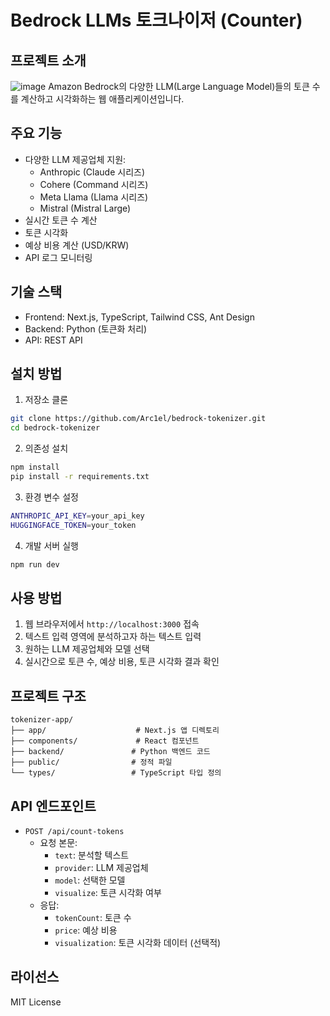 # Bedrock LLMs 토크나이저 (Counter)

## 프로젝트 소개
![image](https://github.com/user-attachments/assets/d65eb24c-9ed7-4255-97f3-09bd0c0acebb)
Amazon Bedrock의 다양한 LLM(Large Language Model)들의 토큰 수를 계산하고 시각화하는 웹 애플리케이션입니다.

## 주요 기능
- 다양한 LLM 제공업체 지원:
  - Anthropic (Claude 시리즈)
  - Cohere (Command 시리즈)
  - Meta Llama (Llama 시리즈)
  - Mistral (Mistral Large)
- 실시간 토큰 수 계산
- 토큰 시각화
- 예상 비용 계산 (USD/KRW)
- API 로그 모니터링

## 기술 스택
- Frontend: Next.js, TypeScript, Tailwind CSS, Ant Design
- Backend: Python (토큰화 처리)
- API: REST API

## 설치 방법

1. 저장소 클론
```bash
git clone https://github.com/Arc1el/bedrock-tokenizer.git
cd bedrock-tokenizer
```

2. 의존성 설치
```bash
npm install
pip install -r requirements.txt
```

3. 환경 변수 설정
```bash
ANTHROPIC_API_KEY=your_api_key
HUGGINGFACE_TOKEN=your_token
```

4. 개발 서버 실행
```bash
npm run dev
```

## 사용 방법
1. 웹 브라우저에서 `http://localhost:3000` 접속
2. 텍스트 입력 영역에 분석하고자 하는 텍스트 입력
3. 원하는 LLM 제공업체와 모델 선택
4. 실시간으로 토큰 수, 예상 비용, 토큰 시각화 결과 확인

## 프로젝트 구조
```
tokenizer-app/
├── app/                    # Next.js 앱 디렉토리
├── components/             # React 컴포넌트
├── backend/               # Python 백엔드 코드
├── public/                # 정적 파일
└── types/                 # TypeScript 타입 정의
```

## API 엔드포인트
- `POST /api/count-tokens`
  - 요청 본문:
    - `text`: 분석할 텍스트
    - `provider`: LLM 제공업체
    - `model`: 선택한 모델
    - `visualize`: 토큰 시각화 여부
  - 응답:
    - `tokenCount`: 토큰 수
    - `price`: 예상 비용
    - `visualization`: 토큰 시각화 데이터 (선택적)

## 라이선스
MIT License
